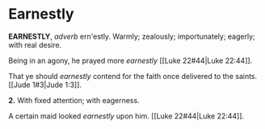 # Earnestly

**EARNESTLY**, _adverb_ ern'estly. Warmly; zealously; importunately; eagerly; with real desire.

Being in an agony, he prayed more _earnestly_ [[Luke 22#44|Luke 22:44]].

That ye should _earnestly_ contend for the faith once delivered to the saints. [[Jude 1#3|Jude 1:3]].

**2.** With fixed attention; with eagerness.

A certain maid looked _earnestly_ upon him. [[Luke 22#44|Luke 22:44]].